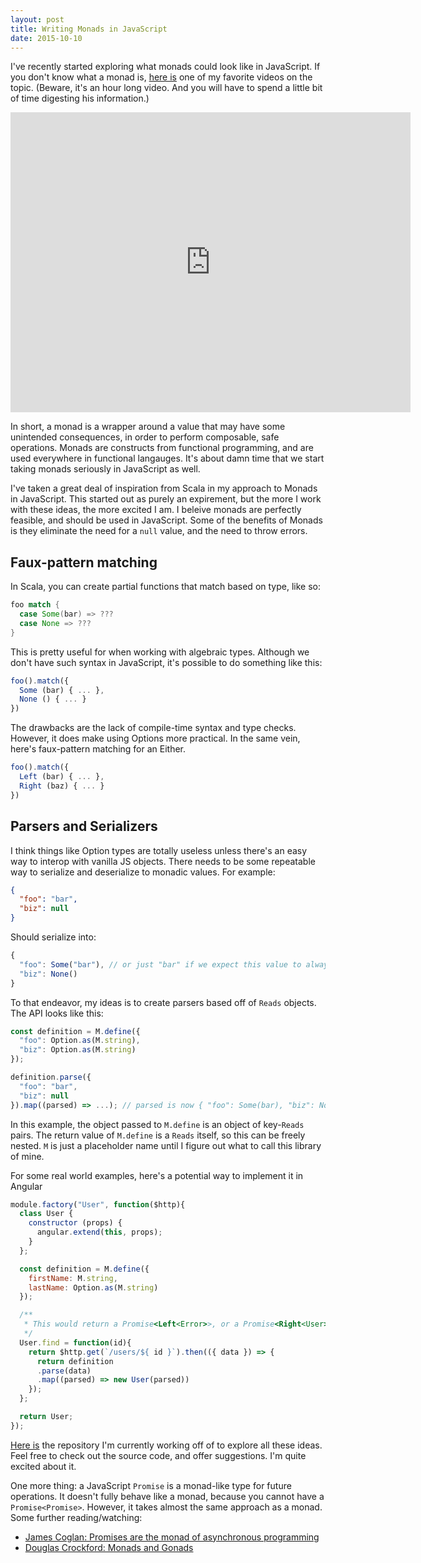```yaml
---
layout: post
title: Writing Monads in JavaScript
date: 2015-10-10
---
```


I've recently started exploring what monads could look like in JavaScript. If you don't know what a monad is, [here is](https://www.youtube.com/watch?v=ZhuHCtR3xq8) one of my favorite videos on the topic. (Beware, it's an hour long video. And you will have to spend a little bit of time digesting his information.)

<iframe width="640" height="480" src="https://www.youtube.com/embed/ZhuHCtR3xq8" frameborder="0" allowfullscreen></iframe>

In short, a monad is a wrapper around a value that may have some unintended consequences, in order to perform composable, safe operations. Monads are constructs from functional programming, and are used everywhere in functional langauges. It's about damn time that we start taking monads seriously in JavaScript as well.

I've taken a great deal of inspiration from Scala in my approach to Monads in JavaScript. This started out as purely an expirement, but the more I work with these ideas, the more excited I am. I beleive monads are perfectly feasible, and should be used in JavaScript. Some of the benefits of Monads is they eliminate the need for a `null` value, and the need to throw errors.

## Faux-pattern matching

In Scala, you can create partial functions that match based on type, like so:

```scala
foo match {
  case Some(bar) => ???
  case None => ???
}
```

This is pretty useful for when working with algebraic types. Although we don't have such syntax in JavaScript, it's possible to do something like this:

```js
foo().match({
  Some (bar) { ... },
  None () { ... }
})
```
The drawbacks are the lack of compile-time syntax and type checks. However, it does make using Options more practical. In the same vein, here's faux-pattern matching for an Either.

```js
foo().match({
  Left (bar) { ... },
  Right (baz) { ... }
})
```

## Parsers and Serializers

I think things like Option types are totally useless unless there's an easy way to interop with vanilla JS objects. There needs to be some repeatable way to serialize and deserialize to monadic values. For example:

```json
{
  "foo": "bar",
  "biz": null
}
```

Should serialize into:

```js
{
  "foo": Some("bar"), // or just "bar" if we expect this value to always exits.
  "biz": None()
}
```

To that endeavor, my ideas is to create parsers based off of `Reads` objects. The API looks like this:

```js
const definition = M.define({
  "foo": Option.as(M.string),
  "biz": Option.as(M.string)
});

definition.parse({
  "foo": "bar",
  "biz": null
}).map((parsed) => ...); // parsed is now { "foo": Some(bar), "biz": None() }
```

In this example, the object passed to `M.define` is an object of key-`Reads` pairs. The return value of `M.define` is a `Reads` itself, so this can be freely nested. `M` is just a placeholder name until I figure out what to call this library of mine.

For some real world examples, here's a potential way to implement it in Angular

```js
module.factory("User", function($http){
  class User {
    constructor (props) {
      angular.extend(this, props);
    }
  };

  const definition = M.define({
    firstName: M.string,
    lastName: Option.as(M.string)
  });

  /**
   * This would return a Promise<Left<Error>>, or a Promise<Right<User>>
   */
  User.find = function(id){
    return $http.get(`/users/${ id }`).then(({ data }) => {
      return definition
      .parse(data)
      .map((parsed) => new User(parsed))
    });
  };

  return User;
});
```

[Here is](https://github.com/bioball/monadia) the repository I'm currently working off of to explore all these ideas. Feel free to check out the source code, and offer suggestions. I'm quite excited about it.

One more thing: a JavaScript `Promise` is a monad-like type for future operations. It doesn't fully behave like a monad, because you cannot have a `Promise<Promise>`. However, it takes almost the same approach as a monad. Some further reading/watching:

  * [James Coglan: Promises are the monad of asynchronous programming](https://blog.jcoglan.com/2011/03/11/promises-are-the-monad-of-asynchronous-programming/)
  * [Douglas Crockford: Monads and Gonads](https://www.youtube.com/watch?v=b0EF0VTs9Dc)